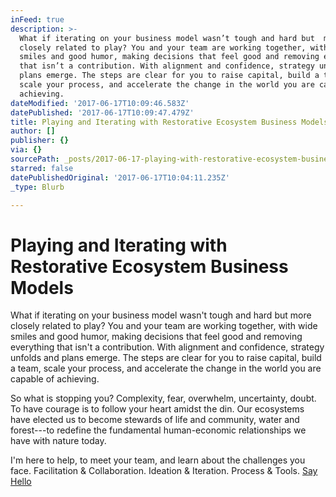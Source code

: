 ```yaml
---
inFeed: true
description: >-
  What if iterating on your business model wasn’t tough and hard but  more
  closely related to play? You and your team are working together, with wide
  smiles and good humor, making decisions that feel good and removing everything
  that isn’t a contribution. With alignment and confidence, strategy unfolds and
  plans emerge. The steps are clear for you to raise capital, build a team,
  scale your process, and accelerate the change in the world you are capable of
  achieving. 
dateModified: '2017-06-17T10:09:46.583Z'
datePublished: '2017-06-17T10:09:47.479Z'
title: Playing and Iterating with Restorative Ecosystem Business Models
author: []
publisher: {}
via: {}
sourcePath: _posts/2017-06-17-playing-with-restorative-ecosystem-business-models.md
starred: false
datePublishedOriginal: '2017-06-17T10:04:11.235Z'
_type: Blurb

---
```

# Playing and Iterating with Restorative Ecosystem Business Models

What if iterating on your business model wasn't tough and hard but more closely related to play? You and your team are working together, with wide smiles and good humor, making decisions that feel good and removing everything that isn't a contribution. With alignment and confidence, strategy unfolds and plans emerge. The steps are clear for you to raise capital, build a team, scale your process, and accelerate the change in the world you are capable of achieving. 

So what is stopping you? Complexity, fear, overwhelm, uncertainty, doubt. To have courage is to follow your heart amidst the din. Our ecosystems have elected us to become stewards of life and community, water and forest---to redefine the fundamental human-economic relationships we have with nature today. 

I'm here to help, to meet your team, and learn about the challenges you face. Facilitation & Collaboration. Ideation & Iteration. Process & Tools. [Say Hello][0]

[0]: https://calendly.com/monsters